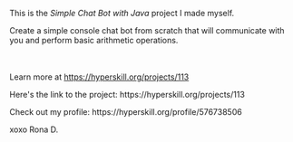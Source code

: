 This is the *Simple Chat Bot with Java* project I made myself.
<p>Create a simple console chat bot from scratch that will communicate with you and perform basic arithmetic operations.</p><br/><br/>Learn more at <a href="https://hyperskill.org/projects/113?utm_source=ide&utm_medium=ide&utm_campaign=ide&utm_content=project-card">https://hyperskill.org/projects/113</a>

<p>Here's the link to the project: https://hyperskill.org/projects/113

<p>Check out my profile: https://hyperskill.org/profile/576738506

xoxo
Rona D.
